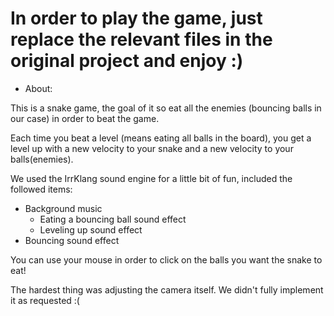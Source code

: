 # In order to play the game, just replace the relevant files in the original project and enjoy :)


- About:

This is a snake game, the goal of it so eat all the enemies (bouncing balls in our case) in order to beat the game.

Each time you beat a level (means eating all balls in the board), you get a level up with a new velocity to your snake and a new velocity to your balls(enemies).

We used the IrrKlang sound engine for a little bit of fun, included the followed items:
  - Background music
	- Eating a bouncing ball sound effect
	- Leveling up sound effect
  - Bouncing sound effect

You can use your mouse in order to click on the balls you want the snake to eat!

The hardest thing was adjusting the camera itself. We didn't fully implement it as requested :(
